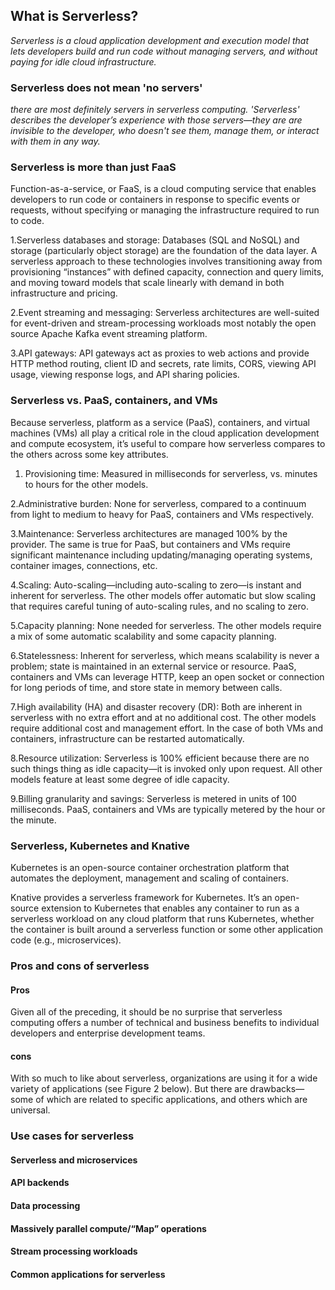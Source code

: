## What is Serverless?

_*Serverless is a cloud application development and execution model that lets developers build and run code without managing servers, and without paying for idle 
cloud infrastructure.*_

### Serverless does not mean 'no servers'

_*there are most definitely servers in serverless computing. 'Serverless' describes the developer’s experience with those servers—they are are invisible to the 
developer, who doesn't see them, manage them, or interact with them in any way.*_

### Serverless is more than just FaaS

Function-as-a-service, or FaaS, is a cloud computing service that enables developers to run code or containers in response to specific events or requests,
without specifying or managing the infrastructure required to run to code.


1.Serverless databases and storage: Databases (SQL and NoSQL) and storage (particularly object storage) are the foundation of the data layer. A serverless approach to
these technologies involves transitioning away from provisioning “instances” with defined capacity, connection and query limits, and moving toward models that scale 
linearly with demand in both infrastructure and pricing.

2.Event streaming and messaging: Serverless architectures are well-suited for event-driven and stream-processing workloads most notably the open source Apache Kafka 
event streaming platform.

3.API gateways: API gateways act as proxies to web actions and provide HTTP method routing, client ID and secrets, rate limits, CORS, viewing API usage, viewing
response logs, and API sharing policies.

### Serverless vs. PaaS, containers, and VMs

Because serverless, platform as a service (PaaS), containers, and virtual machines (VMs) all play a critical role in the cloud application development and compute
ecosystem, it’s useful to compare how serverless compares to the others across some key attributes.

1. Provisioning time: Measured in milliseconds for serverless, vs. minutes to hours for the other models.

2.Administrative burden: None for serverless, compared to a continuum from light to medium to heavy for PaaS, containers and VMs respectively.

3.Maintenance: Serverless architectures are managed 100% by the provider. The same is true for PaaS, but containers and VMs require significant maintenance 
including updating/managing operating systems, container images, connections, etc.

4.Scaling: Auto-scaling—including auto-scaling to zero—is instant and inherent for serverless. The other models offer automatic but slow scaling that requires
careful tuning of auto-scaling rules, and no scaling to zero.

5.Capacity planning: None needed for serverless. The other models require a mix of some automatic scalability and some capacity planning.

6.Statelessness: Inherent for serverless, which means scalability is never a problem; state is maintained in an external service or resource. PaaS, 
containers and VMs can leverage HTTP, keep an open socket or connection for long periods of time, and store state in memory between calls.

7.High availability (HA) and disaster recovery (DR): Both are inherent in serverless with no extra effort and at no additional cost. The other models require 
additional cost and management effort. In the case of both VMs and containers, infrastructure can be restarted automatically.

8.Resource utilization: Serverless is 100% efficient because there are no such things thing as idle capacity—it is invoked only upon request. All other 
models feature at least some degree of idle capacity.

9.Billing granularity and savings: Serverless is metered in units of 100 milliseconds. PaaS, containers and VMs are typically metered by the hour or the minute.


### Serverless, Kubernetes and Knative

Kubernetes is an open-source container orchestration platform that automates the deployment, management and scaling of containers. 

Knative provides a serverless framework for Kubernetes. It’s an open-source extension to Kubernetes that enables any container to run as a serverless workload
on any cloud platform that runs Kubernetes, whether the container is built around a serverless function or some other application code (e.g., microservices).



### Pros and cons of serverless


#### Pros

Given all of the preceding, it should be no surprise that serverless computing offers a number of technical and business benefits to individual developers
and enterprise development teams.

#### cons

With so much to like about serverless, organizations are using it for a wide variety of applications (see Figure 2 below). But there are drawbacks—some of which
are related to specific applications, and others which are universal.



### Use cases for serverless

#### Serverless and microservices

#### API backends

#### Data processing

#### Massively parallel compute/“Map” operations

#### Stream processing workloads

#### Common applications for serverless

